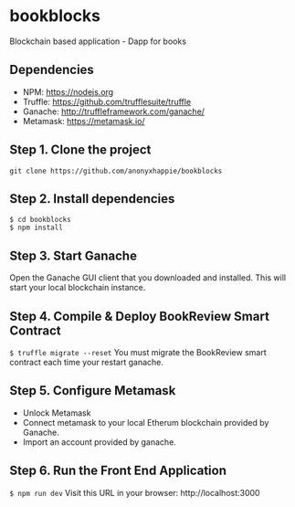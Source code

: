 # bookblocks
Blockchain based application - Dapp for books

## Dependencies
- NPM: https://nodejs.org
- Truffle: https://github.com/trufflesuite/truffle
- Ganache: http://truffleframework.com/ganache/
- Metamask: https://metamask.io/


## Step 1. Clone the project
`git clone https://github.com/anonyxhappie/bookblocks`

## Step 2. Install dependencies
```
$ cd bookblocks
$ npm install
```
## Step 3. Start Ganache
Open the Ganache GUI client that you downloaded and installed. This will start your local blockchain instance.

## Step 4. Compile & Deploy BookReview Smart Contract
`$ truffle migrate --reset`
You must migrate the BookReview smart contract each time your restart ganache.

## Step 5. Configure Metamask
- Unlock Metamask
- Connect metamask to your local Etherum blockchain provided by Ganache.
- Import an account provided by ganache.

## Step 6. Run the Front End Application
`$ npm run dev`
Visit this URL in your browser: http://localhost:3000

